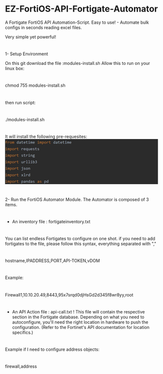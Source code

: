 # EZ-FortiOS-API-Fortigate-Automator
A Fortigate FortiOS API Automation-Script. Easy to use! - Automate bulk configs in seconds reading excel files.

Very simple yet powerful!
#
1- Setup Environment

On this git download the file :modules-install.sh
 Allow this to run on your linux box:
 #
   chmod 755 modules-install.sh
 #
 then run script:
#
 ./modules-install.sh
#
It will install the following pre-requesites:
![Modules](/images/API-Modules-FortiOS-1.JPG)
#
2- Run the FortiOS Automator Module.
The Automator is composed of 3 items.
#
- An inventory file : fortigateinventory.txt
#
 You can list endless Fortigates to configure
 on one shot.
 if you need to add fortigates to the file,
 please follow this syntax, everything separated with ","
 #
 hostname,IPADDRESS,PORT,API-TOKEN,vDOM
#
 Example:
 #
 Firewall1,10.10.20.49,8443,95x7srqd0djHsGd2d345f8wr8yy,root
 #
- An API Action file : api-call.txt
!
This file will contain the respective section in the Fortigate
database. Depending on what you need to autoconfigure, you'll
need the right location in hardware to push the configuration.
(Refer to the Fortinet's API documentation for location specifics.)

#
Example if I need to configure address objects:
#
firewall,address







